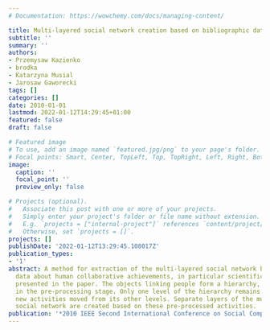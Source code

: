 ```yaml
---
# Documentation: https://wowchemy.com/docs/managing-content/

title: Multi-layered social network creation based on bibliographic data
subtitle: ''
summary: ''
authors:
- Przemysaw Kazienko
- brodka
- Katarzyna Musial
- Jarosaw Gaworecki
tags: []
categories: []
date: 2010-01-01
lastmod: 2022-01-12T14:29:45+01:00
featured: false
draft: false

# Featured image
# To use, add an image named `featured.jpg/png` to your page's folder.
# Focal points: Smart, Center, TopLeft, Top, TopRight, Left, Right, BottomLeft, Bottom, BottomRight.
image:
  caption: ''
  focal_point: ''
  preview_only: false

# Projects (optional).
#   Associate this post with one or more of your projects.
#   Simply enter your project's folder or file name without extension.
#   E.g. `projects = ["internal-project"]` references `content/project/deep-learning/index.md`.
#   Otherwise, set `projects = []`.
projects: []
publishDate: '2022-01-12T13:29:45.108017Z'
publication_types:
- '1'
abstract: A method for extraction of the multi-layered social network based on the
  data about human collaborative achievements, in particular scientific papers, is
  presented in the paper. The objects linking people form a hierarchy, which is flattened
  in the pre-processing stage. Only one level of the hierarchy remains together with
  new activities moved from its other levels. Separate layers of the multi-layered
  social network are created based on these pre-processed activities.
publication: '*2010 IEEE Second International Conference on Social Computing*'
---
```

